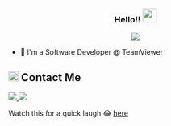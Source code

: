 


<h3 align="center">
  Hello!!
  <img src="https://media.giphy.com/media/hvRJCLFzcasrR4ia7z/giphy.gif" width="28">
</h3>

<!-- Typing SVG by DenverCoder1 - https://github.com/DenverCoder1/readme-typing-svg -->
<p align="center">
  <a href="https://github.com/DenverCoder1/readme-typing-svg"><img src="https://readme-typing-svg.herokuapp.com/?lines=Software%20Developer;Man%20what%20stop%20sign%20man&font=Fira%20Code&center=true&width=440&height=45&color=f75c7e&vCenter=true&size=22"></a>
</p> 

- 🏢 I'm a Software Developer @ TeamViewer


<h2><img src="https://media.giphy.com/media/5WJ6SOKeNKrSzblU4R/giphy.gif" width=20> Contact Me</h2>

<a href="https://www.linkedin.com/in/eyadhammouda/" target="_blank">
    <img src="https://img.shields.io/badge/LinkedIn-Eyad%20Hammouda-0077B5?style=flat&logo=linkedin&logoColor=white&labelColor=black"/>
</a>
<a href="mailto:eyadsaher25@gmail.com" target="_blank">
    <img src="https://img.shields.io/badge/Gmail-eyadsaher25@gmail.com-D14836?style=flat&logo=gmail&logoColor=white&labelColor=black"/>
</a>

<br>

Watch this for a quick laugh 😂 [here](https://www.youtube.com/watch?v=2HTHPtoNJLk&t=3s)
